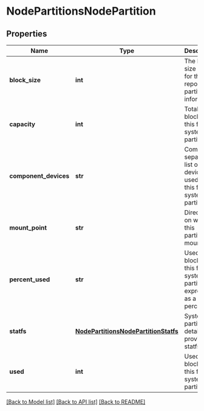 # NodePartitionsNodePartition

## Properties
Name | Type | Description | Notes
------------ | ------------- | ------------- | -------------
**block_size** | **int** | The block size used for the reported partition information. | [optional] 
**capacity** | **int** | Total blocks on this file system partition. | [optional] 
**component_devices** | **str** | Comma separated list of devices used for this file system partition. | [optional] 
**mount_point** | **str** | Directory on which this partition is mounted. | [optional] 
**percent_used** | **str** | Used blocks on this file system partition, expressed as a percentage. | [optional] 
**statfs** | [**NodePartitionsNodePartitionStatfs**](NodePartitionsNodePartitionStatfs.md) | System partition details as provided by statfs(2). | [optional] 
**used** | **int** | Used blocks on this file system partition. | [optional] 

[[Back to Model list]](../README.md#documentation-for-models) [[Back to API list]](../README.md#documentation-for-api-endpoints) [[Back to README]](../README.md)


